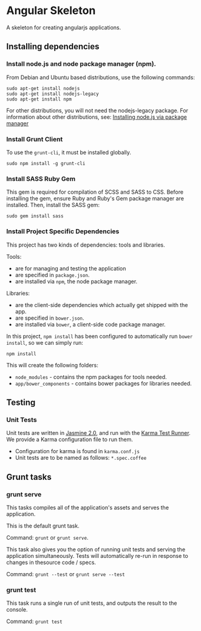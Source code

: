 # Angular Skeleton

A skeleton for creating angularjs applications.


## Installing dependencies


### Install node.js and node package manager (npm).

From Debian and Ubuntu based distributions, use the following commands:

```
sudo apt-get install nodejs
sudo apt-get install nodejs-legacy
sudo apt-get install npm
```

For other distributions, you will not need the nodejs-legacy package. For information about other distributions, see:
[Installing node.js via package manager](https://github.com/joyent/node/wiki/Installing-Node.js-via-package-manager)


### Install Grunt Client

To use the `grunt-cli`, it must be installed globally.

```
sudo npm install -g grunt-cli
```


### Install SASS Ruby Gem

This gem is required for compilation of SCSS and SASS to CSS. Before installing the gem, ensure Ruby and Ruby's Gem package manager are installed. Then, install the SASS gem: 

```
sudo gem install sass
```


### Install Project Specific Dependencies

This project has two kinds of dependencies: tools and libraries.

Tools:

*  are for managing and testing the application
*  are specified in `package.json`.
*  are installed via `npm`, the node package manager.

Libraries:

*  are the client-side dependencies which actually get shipped with the app.
*  are specified in `bower.json`.
*  are installed via `bower`, a client-side code package manager.

In this project, `npm install` has been configured to automatically run `bower install`, so we can simply run:

```
npm install
```

This will create the following folders:

* `node_modules` - contains the npm packages for tools needed.
* `app/bower_components` - contains bower packages for libraries needed.



## Testing


### Unit Tests

Unit tests are written in [Jasmine 2.0](http://jasmine.github.io/), and run with the [Karma Test Runner](http://karma-runner.github.io/0.12/index.html). We provide a Karma configuration file to run them.

* Configuration for karma is found in `karma.conf.js`
* Unit tests are to be named as follows: `*.spec.coffee`



## Grunt tasks


### grunt serve

This tasks compiles all of the application's assets and serves the application.

This is the default grunt task.

Command: `grunt` or `grunt serve`.

This task also gives you the option of running unit tests and serving the application simultaneously. Tests will automatically re-run in response to changes in thesource code / specs.

Command: `grunt --test` or `grunt serve --test`


### grunt test

This task runs a single run of unit tests, and outputs the result to the console.

Command: `grunt test`
